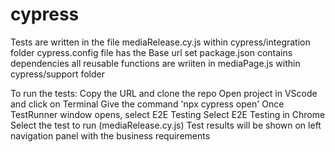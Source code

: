 # cypress
Tests are written in the file mediaRelease.cy.js within cypress/integration folder
cypress.config file has the Base url set
package.json contains dependencies
all reusable functions are wriiten in mediaPage.js within cypress/support folder

To run the tests:
Copy the URL and clone the repo
Open project in VScode and click on Terminal
Give the command 'npx cypress open'
Once TestRunner window opens, select E2E Testing
Select E2E Testing in Chrome
Select the test to run (mediaRelease.cy.js)
Test results will be shown on left navigation panel with the business requirements
